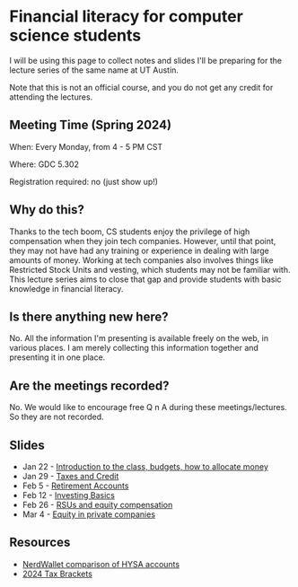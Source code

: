 # Financial literacy for computer science students

I will be using this page to collect notes and slides I'll be preparing for the lecture series of the same name at UT Austin. 

Note that this is not an official course, and you do not get any credit for attending the lectures.

## Meeting Time (Spring 2024)

When: Every Monday, from 4 - 5 PM CST

Where: GDC 5.302

Registration required: no (just show up!)

## Why do this?

Thanks to the tech boom, CS students enjoy the privilege of high compensation when they join tech companies. 
However, until that point, they may not have had any training or experience in dealing with large amounts of money. 
Working at tech companies also involves things like Restricted Stock Units and vesting, which students may not be familiar with.
This lecture series aims to close that gap and provide students with basic knowledge in financial literacy. 

## Is there anything new here?

No. All the information I'm presenting is available freely on the web, in various places.
I am merely collecting this information together and presenting it in one place. 

## Are the meetings recorded?

No. We would like to encourage free Q n A during these meetings/lectures. So they are not recorded. 

## Slides

 - Jan 22 - [Introduction to the class, budgets, how to allocate money](https://docs.google.com/presentation/d/1E1SULO1BG4cf9ZiXHzA1H1hqsOQlHXpOoEdWwb8mt4w/edit?usp=sharing)
- Jan 29 - [Taxes and Credit](https://docs.google.com/presentation/d/1vjLHHrqlw0y2PK-s-v_w2LjDAHl4T707u9iMcIY9Acg/edit?usp=sharing)
-  Feb 5 - [Retirement Accounts](https://docs.google.com/presentation/d/1vJqq4RhSbC4N42Q2y1k_Sj_WQ-xJcYEfS9vz1gkLrXw/edit?usp=sharing)
-  Feb 12 - [Investing Basics](https://docs.google.com/presentation/d/1L2P-FEFPKTVCON-3Pw42DNzIWcwPaySPH7h4F4gnFAQ/edit?usp=sharing)
-  Feb 26 - [RSUs and equity compensation](https://docs.google.com/presentation/d/1jmPqhC9MvefIUk5e-3ehwAs--S59iF2TAyquPoNHpOk/edit?usp=sharing)
-  Mar 4 - [Equity in private companies](https://docs.google.com/presentation/d/1DDyc22SNK8DTecX4TEGAu8kT_ySY5-4_rFkh0oZ-YJ8/edit?usp=sharing)

## Resources 

- [NerdWallet comparison of HYSA accounts](https://www.nerdwallet.com/best/banking/high-yield-online-savings-accounts)
- [2024 Tax Brackets](https://taxfoundation.org/data/all/federal/2024-tax-brackets/)
